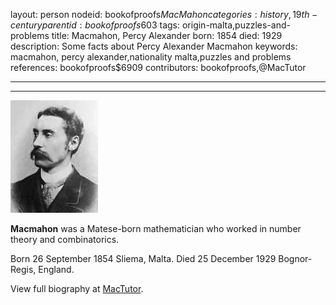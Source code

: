 layout: person
nodeid: bookofproofs$MacMahon
categories: history,19th-century
parentid: bookofproofs$603
tags: origin-malta,puzzles-and-problems
title: Macmahon, Percy Alexander
born: 1854
died: 1929
description: Some facts about Percy Alexander Macmahon
keywords: macmahon, percy alexander,nationality malta,puzzles and problems
references: bookofproofs$6909
contributors: bookofproofs,@MacTutor

---


---

![MacMahon.jpg](https://github.com/bookofproofs/bookofproofs.github.io/blob/main/_sources/_assets/images/portraits/MacMahon.jpg?raw=true)

**Macmahon** was a Matese-born mathematician who worked in number theory and combinatorics.

Born 26 September 1854 Sliema, Malta. Died 25 December 1929 Bognor-Regis, England.


View full biography at [MacTutor](https://mathshistory.st-andrews.ac.uk/Biographies/MacMahon/).